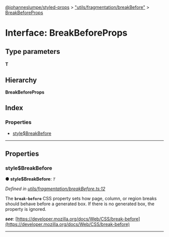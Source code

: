 [@johanneslumpe/styled-props](../README.md) > ["utils/fragmentation/breakBefore"](../modules/_utils_fragmentation_breakbefore_.md) > [BreakBeforeProps](../interfaces/_utils_fragmentation_breakbefore_.breakbeforeprops.md)

# Interface: BreakBeforeProps

## Type parameters
#### T 
## Hierarchy

**BreakBeforeProps**

## Index

### Properties

* [style$BreakBefore](_utils_fragmentation_breakbefore_.breakbeforeprops.md#style_breakbefore)

---

## Properties

<a id="style_breakbefore"></a>

###  style$BreakBefore

**● style$BreakBefore**: *`T`*

*Defined in [utils/fragmentation/breakBefore.ts:12](https://github.com/johanneslumpe/styled-props/blob/8e709f1/src/utils/fragmentation/breakBefore.ts#L12)*

The **`break-before`** CSS property sets how page, column, or region breaks should behave before a generated box. If there is no generated box, the property is ignored.

*__see__*: [https://developer.mozilla.org/docs/Web/CSS/break-before](https://developer.mozilla.org/docs/Web/CSS/break-before)

___

